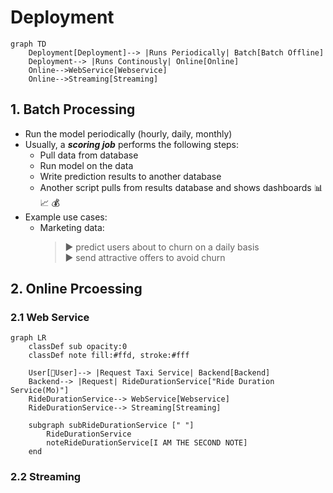 # Deployment

```mermaid
graph TD
    Deployment[Deployment]--> |Runs Periodically| Batch[Batch Offline]
    Deployment--> |Runs Continously| Online[Online]
    Online-->WebService[Webservice]
    Online-->Streaming[Streaming]
```

## 1. Batch Processing
- Run the model periodically (hourly, daily, monthly)
- Usually, a ***scoring job*** performs the following steps:
    - Pull data from database
    - Run model on the data
    - Write prediction results to another database
    - Another script pulls from results database and shows dashboards 📊 📈 💰 
- Example use cases:
    - Marketing data:
        >▶️ predict users about to churn on a daily basis<br>
        >▶️ send attractive offers to avoid churn

## 2. Online Prcoessing
### 2.1 Web Service
```mermaid
graph LR
    classDef sub opacity:0
    classDef note fill:#ffd, stroke:#fff

    User[👩User]--> |Request Taxi Service| Backend[Backend]
    Backend--> |Request| RideDurationService["Ride Duration Service(Mo)"]    
    RideDurationService--> WebService[Webservice]
    RideDurationService--> Streaming[Streaming]

    subgraph subRideDurationService [" "]
        RideDurationService
        noteRideDurationService[I AM THE SECOND NOTE]
    end
```


### 2.2 Streaming



